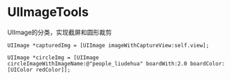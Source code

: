# UIImageTools
UIImage的分类，实现截屏和圆形裁剪

```
UIImage *capturedImg = [UIImage imageWithCaptureView:self.view];
```

```
UIImage *circleImg = [UIImage circleImageWithImageName:@"people_liudehua" boardWith:2.0 boardColor:[UIColor redColor]];
```
